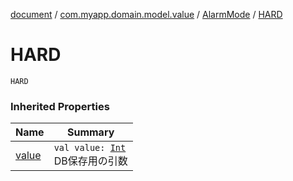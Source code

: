 [document](../../index.md) / [com.myapp.domain.model.value](../index.md) / [AlarmMode](index.md) / [HARD](./-h-a-r-d.md)

# HARD

`HARD`

### Inherited Properties

| Name | Summary |
|---|---|
| [value](value.md) | `val value: `[`Int`](https://kotlinlang.org/api/latest/jvm/stdlib/kotlin/-int/index.html)<br>DB保存用の引数 |
